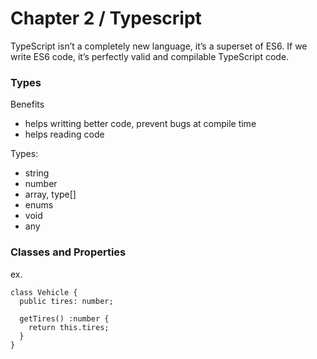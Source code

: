 # Chapter 2 / Typescript

TypeScript isn’t a completely new language, it’s a superset of ES6. If we write ES6 code, it’s perfectly
valid and compilable TypeScript code.

### Types

Benefits
* helps writting better code, prevent bugs at compile time
* helps reading code

Types:
* string
* number
* array<string>, type[]
* enums
* void
* any

### Classes and Properties

ex.

```
class Vehicle {
  public tires: number;

  getTires() :number {
    return this.tires;
  }
}
```

